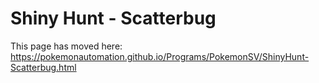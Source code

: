 # Shiny Hunt - Scatterbug

This page has moved here: https://pokemonautomation.github.io/Programs/PokemonSV/ShinyHunt-Scatterbug.html

